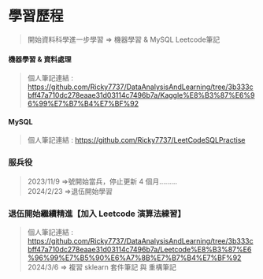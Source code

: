# 學習歷程 
> 開始資料科學進一步學習 => 機器學習 & MySQL Leetcode筆記
#### 機器學習 & 資料處理
> 個人筆記連結 : https://github.com/Ricky7737/DataAnalysisAndLearning/tree/3b333cbff47a710dc278eaae31d03114c7496b7a/Kaggle%E8%B3%87%E6%96%99%E7%B7%B4%E7%BF%92
#### MySQL
> 個人筆記連結 : https://github.com/Ricky7737/LeetCodeSQLPractise
### 服兵役
> 2023/11/9 =>號開始當兵，停止更新 4 個月.........  
> 2024/2/23 =>退伍開始學習
> 
### 退伍開始繼續精進【加入 Leetcode 演算法練習】
> 個人筆記連結 : https://github.com/Ricky7737/DataAnalysisAndLearning/tree/3b333cbff47a710dc278eaae31d03114c7496b7a/Leetcode%E8%B3%87%E6%96%99%E7%B5%90%E6%A7%8B%E7%B7%B4%E7%BF%92  
> 2024/3/6 => 複習 sklearn 套件筆記 與 重構筆記
